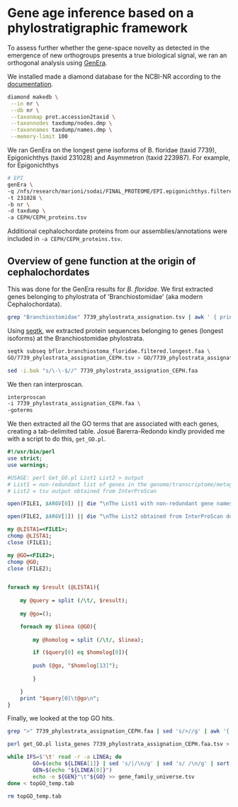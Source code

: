 # Gene age inference based on a phylostratigraphic framework

To assess further whether the gene-space novelty as detected in the emergence of new orthogroups presents a true biological signal, we ran an orthogonal analysis using [GenEra](https://www.biorxiv.org/content/10.1101/2022.07.07.498977v1.abstract).

We installed made a diamond database for the NCBI-NR according to the [documentation](https://github.com/josuebarrera/GenEra).
```bash
diamond makedb \
 --in nr \
 --db nr \
 --taxonmap prot.accession2taxid \
 --taxonnodes taxdump/nodes.dmp \
 --taxonnames taxdump/names.dmp \
 --memory-limit 100
```

We ran GenEra on the longest gene isoforms of B. floridae (taxid 7739), Epigonichthys (taxid 231028) and Asymmetron (taxid 223987). For example, for Epigonichthys
```bash
# EPI
genEra \
-q /nfs/research/marioni/sodai/FINAL_PROTEOME/EPI.epigonichthys.filtered.longest.faa \
-t 231028 \
-b nr \
-d taxdump \
-a CEPH/CEPH_proteins.tsv
```

Additional cephalochordate proteins from our assemblies/annotations were included in `-a CEPH/CEPH_proteins.tsv`.

## Overview of gene function at the origin of cephalochordates

This was done for the GenEra results for _B. floridae_. We first extracted genes belonging to phylostrata of 'Branchiostomidae' (aka modern Cephalochordata).

```bash
grep "Branchiostomidae" 7739_phylostrata_assignation.tsv | awk ' { print $1 } ' > GO/7739_phylostrata_assignation_CEPH.tsv
```

Using [seqtk](https://github.com/lh3/seqtk), we extracted protein sequences belonging to genes (longest isoforms) at the Branchiostomidae phylostrata.

```bash
seqtk subseq bflor.branchiostoma_floridae.filtered.longest.faa \
GO/7739_phylostrata_assignation_CEPH.tsv > GO/7739_phylostrata_assignation_CEPH.faa

sed -i.bak "s/\-\-$//" 7739_phylostrata_assignation_CEPH.faa
```

We then ran interproscan.

```bash
interproscan
-i 7739_phylostrata_assignation_CEPH.faa \
-goterms
```
We then extracted all the GO terms that are associated with each genes, creating a tab-delimited table. Josué Barerra-Redondo kindly provided me with a script to do this, `get_GO.pl`.

```perl
#!/usr/bin/perl
use strict;
use warnings;

#USAGE: perl Get_GO.pl List1 List2 > output
# List1 = non-redundant list of genes in the genome/transcriptome/metagenome
# List2 = tsv output obtained from InterProScan

open(FILE1, $ARGV[0]) || die "\nThe List1 with non-redundant gene names does not exist.\n\n";

open(FILE2, $ARGV[1]) || die "\nThe List2 obtained from InterProScan does not exist.\n\n";

my @LISTA1=<FILE1>;
chomp @LISTA1;
close (FILE1);

my @GO=<FILE2>;
chomp @GO;
close (FILE2);


foreach my $result (@LISTA1){
	
	my @query = split (/\t/, $result);
	
	my @go=();

	foreach my $linea (@GO){
		
		my @homolog = split (/\t/, $linea);	

		if ($query[0] eq $homolog[0]){		
		
		push (@go, "$homolog[13]");
	
		}

	}
	print "$query[0]\t@go\n";
}
```

Finally, we looked at the top GO hits.

```bash
grep ">" 7739_phylostrata_assignation_CEPH.faa | sed 's/>//g' | awk '{ print $1 }' > lista_genes

perl get_GO.pl lista_genes 7739_phylostrata_assignation_CEPH.faa.tsv > topGO_temp.tab

while IFS=$'\t' read -r -a LINEA; do
        GO=$(echo ${LINEA[1]} | sed 's/|/\n/g' | sed 's/ /\n/g' | sort -u | sed '/^$/d' | sed ':a;N;$!ba;s/\n/,/g')
        GEN=$(echo "${LINEA[0]}")
        echo -e ${GEN}"\t"${GO} >> gene_family_universe.tsv
done < topGO_temp.tab

rm topGO_temp.tab
```
